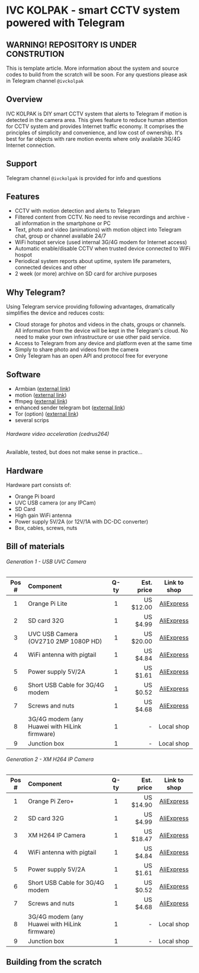 # IVC KOLPAK - smart CCTV system powered with Telegram
## WARNING! REPOSITORY IS UNDER CONSTRUTION
This is template article. More information about the system and source codes to build from the scratch will be soon.
For any questions please ask in Telegram channel `@ivckolpak`
## Overview
IVC KOLPAK is DIY smart CCTV system that alerts to Telegram if motion is detected in the camera area. This gives feature to reduce human attention for CCTV system and provides Internet traffic economy. It comprises the principles of simplicity and convenience, and low cost of ownership. It's best for far objects with rare motion events where only available 3G/4G Internet connection.
## Support
Telegram channel `@ivckolpak` is provided for info and questions
## Features
* CCTV with motion detection and alerts to Telegram
* Filtered content from CCTV. No need to revise recordings and archive - all information in the smartphone or PC
* Text, photo and video (animations) with motion object into Telegram chat, group or channel available 24/7
* WiFi hotspot service (used internal 3G/4G modem for Internet access)
* Automatic enable/disable CCTV when trusted device connected to WiFi hospot
* Periodical system reports about uptime, system life parameters, connected devices and other
* 2 week (or more) archive on SD card for archive purposes
## Why Telegram?
Using Telegram service providing following advantages, dramatically simplifies the device and reduces costs:
* Cloud storage for photos and videos in the chats, groups or channels. All information from the device will be kept in the Telegram's cloud. No need to make your own infrastructure or use other paid service.
* Access to Telegram from any device and platform even at the same time
* Simply to share photo and videos from the camera
* Only Telegram has an open API and protocol free for everyone
## Software
* Armbian ([external link](https://www.armbian.com/))
* motion ([external link](https://motion-project.github.io/))
* ffmpeg ([external link](https://ffmpeg.org/))
* enhanced sender telegram bot ([external link](https://github.com/denzen84/sstgb))
* Tor (option) ([external link](https://www.torproject.org/))
* several scrips
###### Hardware video acceleration (cedrus264)
Available, tested, but does not make sense in practice...
## Hardware
Hardware part consists of:
* Orange Pi board
* UVC USB camera (or any IPCam)
* SD Card
* High gain WiFi antenna
* Power supply 5V/2A (or 12V/1A with DC-DC converter)
* Box, cables, screws, nuts
## Bill of materials
###### Generation 1 - USB UVC Camera
| Pos # | Component | Q-ty  | Est. price | Link to shop |
| :---: |   :---    | :---: | ---:       | :---:         |
| 1 | Orange Pi Lite | 1 | US $12.00 | [AliExpress](https://ru.aliexpress.com/item/Orange-Pi-Lite-Support-ubuntu-linux-and-android-mini-PC-Beyond-and-Compatible-with-Raspberry/32662738571.html?spm=a2g0s.13010208.99999999.265.7a983c0025QaNK)|
| 2 | SD card 32G | 1 | US $4.99 | [AliExpress](https://ru.aliexpress.com/item/Memory-card-Micro-SD-memory-card-64GB-32GB-16GB-8GB-100-Genuine-class10-pass-h2test-TF/32461984660.html?spm=a2g0s.9042311.0.0.274233edu7irlG)|
| 3 | UVC USB Camera (OV2710 2MP 1080P HD) | 1 | US $20.00 | [AliExpress](https://ru.aliexpress.com/item/OV2710-2MP-1080P-HD-USB-100/32854297123.html?spm=a2g0s.13010208.99999999.259.7a983c0025QaNK)|
| 4 | WiFi antenna with pigtail | 1 | US $4.84 | [AliExpress](https://ru.aliexpress.com/item/WIFI-Antenna-2-4GHz-10dbi-with-RP-SMA-male-connector-for-wireless-router-IPX-to-RP/32773275868.html?spm=a2g0s.9042311.0.0.274233edkiRliO)|
| 5 | Power supply 5V/2A | 1 | US $1.61 | [AliExpress](https://ru.aliexpress.com/item/AC-100-265-V-DC-5-V-2A-TL431/32894346618.html?spm=a2g0s.9042311.0.0.274233edztReMy)|
| 6 | Short USB Cable for 3G/4G modem | 1 | US $0.52 | [AliExpress](https://ru.aliexpress.com/item/Short-USB-2-0-A-Female-To-A-Male-Extension-Cable-Cord/32735808067.html?spm=a2g0s.9042311.0.0.274233edztReMy)|
| 7 | Screws and nuts | 1 | US $4.68 | [AliExpress](https://ru.aliexpress.com/item/180-M2-M2-5-M3-spacer/32868329698.html?spm=a2g0s.9042311.0.0.274233edfVDtDB)|
| 8 | 3G/4G modem (any Huawei with HiLink firmware) | 1 | - | Local shop |
| 9 | Junction box | 1 | - | Local shop |
###### Generation 2 - XM H264 IP Camera
| Pos # | Component | Q-ty  | Est. price | Link to shop |
| :---: |   :---    | :---: | ---:       | :---:         |
| 1 | Orange Pi Zero+ | 1 | US $14.90 | [AliExpress](https://ru.aliexpress.com/store/product/Orange-Pi-Zero-Plus-H5-Chip-Quad-Core-Open-source-Cortex-A53-512MB-development-board-beyond/1553371_32828347476.html?spm=a2g0v.12010612.8148356.4.369979abuQTklx)|
| 2 | SD card 32G | 1 | US $4.99 | [AliExpress](https://ru.aliexpress.com/item/Memory-card-Micro-SD-memory-card-64GB-32GB-16GB-8GB-100-Genuine-class10-pass-h2test-TF/32461984660.html?spm=a2g0s.9042311.0.0.274233edu7irlG)|
| 3 | XM H264 IP Camera | 1 | US $18.47 | [AliExpress](https://ru.aliexpress.com/store/product/AHWVE-DIY-1080P-2MP-IP-Camera-module-Board-with-IRCUT-RJ45-Cable-ONVIF-H264-Mobile-APP/700202_32855343611.html?spm=a2g0v.12010608.0.0.5f582df8Dd9xsx)|
| 4 | WiFi antenna with pigtail | 1 | US $4.84 | [AliExpress](https://ru.aliexpress.com/item/WIFI-Antenna-2-4GHz-10dbi-with-RP-SMA-male-connector-for-wireless-router-IPX-to-RP/32773275868.html?spm=a2g0s.9042311.0.0.274233edkiRliO)|
| 5 | Power supply 5V/2A | 1 | US $1.61 | [AliExpress](https://ru.aliexpress.com/item/AC-100-265-V-DC-5-V-2A-TL431/32894346618.html?spm=a2g0s.9042311.0.0.274233edztReMy)|
| 6 | Short USB Cable for 3G/4G modem | 1 | US $0.52 | [AliExpress](https://ru.aliexpress.com/item/Short-USB-2-0-A-Female-To-A-Male-Extension-Cable-Cord/32735808067.html?spm=a2g0s.9042311.0.0.274233edztReMy)|
| 7 | Screws and nuts | 1 | US $4.68 | [AliExpress](https://ru.aliexpress.com/item/180-M2-M2-5-M3-spacer/32868329698.html?spm=a2g0s.9042311.0.0.274233edfVDtDB)|
| 8 | 3G/4G modem (any Huawei with HiLink firmware) | 1 | - | Local shop |
| 9 | Junction box | 1 | - | Local shop |
## Building from the scratch
